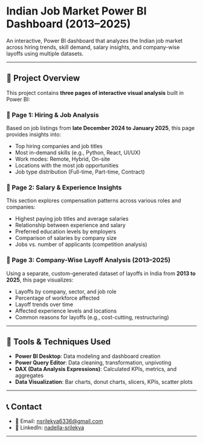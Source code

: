 # Indian Job Market Power BI Dashboard (2013–2025)

An interactive, Power BI dashboard that analyzes the Indian job market across hiring trends, skill demand, salary insights, and company-wise layoffs using multiple datasets.

---
## 📌 Project Overview

This project contains **three pages of interactive visual analysis** built in Power BI:

### 🔹 Page 1: Hiring & Job Analysis  
Based on job listings from **late December 2024 to January 2025**, this page provides insights into:
- Top hiring companies and job titles
- Most in-demand skills (e.g., Python, React, UI/UX)
- Work modes: Remote, Hybrid, On-site
- Locations with the most job opportunities
- Job type distribution (Full-time, Part-time, Contract)

### 🔹 Page 2: Salary & Experience Insights  
This section explores compensation patterns across various roles and companies:
- Highest paying job titles and average salaries
- Relationship between experience and salary
- Preferred education levels by employers
- Comparison of salaries by company size
- Jobs vs. number of applicants (competition analysis)

### 🔹 Page 3: Company-Wise Layoff Analysis (2013–2025)  
Using a separate, custom-generated dataset of layoffs in India from **2013 to 2025**, this page visualizes:
- Layoffs by company, sector, and job role
- Percentage of workforce affected
- Layoff trends over time
- Affected experience levels and locations
- Common reasons for layoffs (e.g., cost-cutting, restructuring)

---

## 🧰 Tools & Techniques Used

- **Power BI Desktop**: Data modeling and dashboard creation
- **Power Query Editor**: Data cleaning, transformation, unpivoting
- **DAX (Data Analysis Expressions)**: Calculated KPIs, metrics, and aggregates
- **Data Visualization**: Bar charts, donut charts, slicers, KPIs, scatter plots

---

## 📞 Contact

- 📧 Email: [nsrilekya6336@gmail.com](mailto:nsrilekya6336@gmail.com)
- 💼 LinkedIn: [nadella-srilekya](https://www.linkedin.com/in/nadella-srilekya-22773922a/)

---
